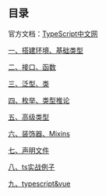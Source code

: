 ## 目录官方文档：[TypeScript中文网](https://www.tslang.cn/)[一、搭建环境、基础类型](ts-01%20搭建环境、基础类型.md)[二、接口、函数](ts-02%20接口、函数.md)[三、泛型、类](ts-03%20泛型、类.md)[四、枚举、类型推论](ts-04%20枚举、类型推论.md)[五、高级类型](ts-05%20高级类型.md)[六、装饰器、Mixins](ts-07%20装饰器、Mixins.md)[七、声明文件](ts-08%20声明文件.md)[八、ts实战例子](ts实战例子.md)[九、typescript&vue](typescript&vue.md)<Vssue title="Typescript" />